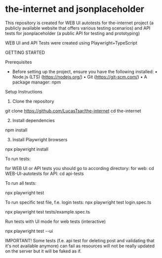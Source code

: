 # the-internet and jsonplaceholder

This repository is created for WEB UI autotests for the-internet project (a publicly available website that offers various testing scenarios) and API tests for jsonplaceholder (a public API for testing and prototyping)

WEB UI and API Tests were created using Playwright+TypeScript

GETTING STARTED

Prerequisites

* Before setting up the project, ensure you have the following installed:
 • Node.js (LTS) (https://nodejs.org/)
 • Git (https://git-scm.com/)
 • A package manager: npm

Setup Instructions
 1. Clone the repository

git clone https://github.com/LucasTsar/the-internet
cd the-internet

 2. Install dependencies

npm install

 3. Install Playwright browsers

npx playwright install


To run tests:

for WEB UI or API tests you should go to according directory:
for web: cd WEB-UI-autotests
for API: cd api-tests

To run all tests:

npx playwright test

To run specific test file, f.e. login tests:
npx playwright test login.spec.ts

npx playwright test tests/example.spec.ts

Run tests with UI mode for web tests (interactive)

npx playwright test --ui

IMPORTANT! Some tests (f.e. api test for deleting post and validating that it's not available anymore) can fail as resources will not be really updated on the server but it will be faked as if.